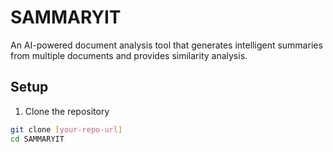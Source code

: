 # SAMMARYIT

An AI-powered document analysis tool that generates intelligent summaries from multiple documents and provides similarity analysis.

## Setup

1. Clone the repository
```bash
git clone [your-repo-url]
cd SAMMARYIT
